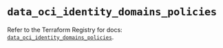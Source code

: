 # `data_oci_identity_domains_policies`

Refer to the Terraform Registry for docs: [`data_oci_identity_domains_policies`](https://registry.terraform.io/providers/oracle/oci/7.19.0/docs/data-sources/identity_domains_policies).
